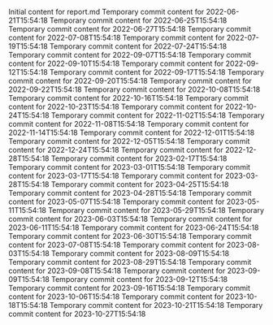 Initial content for report.md
Temporary commit content for 2022-06-21T15:54:18
Temporary commit content for 2022-06-25T15:54:18
Temporary commit content for 2022-06-27T15:54:18
Temporary commit content for 2022-07-08T15:54:18
Temporary commit content for 2022-07-19T15:54:18
Temporary commit content for 2022-07-24T15:54:18
Temporary commit content for 2022-09-07T15:54:18
Temporary commit content for 2022-09-10T15:54:18
Temporary commit content for 2022-09-12T15:54:18
Temporary commit content for 2022-09-17T15:54:18
Temporary commit content for 2022-09-20T15:54:18
Temporary commit content for 2022-09-22T15:54:18
Temporary commit content for 2022-10-08T15:54:18
Temporary commit content for 2022-10-16T15:54:18
Temporary commit content for 2022-10-23T15:54:18
Temporary commit content for 2022-10-24T15:54:18
Temporary commit content for 2022-11-02T15:54:18
Temporary commit content for 2022-11-08T15:54:18
Temporary commit content for 2022-11-14T15:54:18
Temporary commit content for 2022-12-01T15:54:18
Temporary commit content for 2022-12-05T15:54:18
Temporary commit content for 2022-12-24T15:54:18
Temporary commit content for 2022-12-28T15:54:18
Temporary commit content for 2023-02-17T15:54:18
Temporary commit content for 2023-03-01T15:54:18
Temporary commit content for 2023-03-17T15:54:18
Temporary commit content for 2023-03-28T15:54:18
Temporary commit content for 2023-04-25T15:54:18
Temporary commit content for 2023-04-28T15:54:18
Temporary commit content for 2023-05-07T15:54:18
Temporary commit content for 2023-05-11T15:54:18
Temporary commit content for 2023-05-29T15:54:18
Temporary commit content for 2023-06-03T15:54:18
Temporary commit content for 2023-06-11T15:54:18
Temporary commit content for 2023-06-24T15:54:18
Temporary commit content for 2023-06-30T15:54:18
Temporary commit content for 2023-07-08T15:54:18
Temporary commit content for 2023-08-03T15:54:18
Temporary commit content for 2023-08-09T15:54:18
Temporary commit content for 2023-08-29T15:54:18
Temporary commit content for 2023-09-08T15:54:18
Temporary commit content for 2023-09-09T15:54:18
Temporary commit content for 2023-09-12T15:54:18
Temporary commit content for 2023-09-16T15:54:18
Temporary commit content for 2023-10-06T15:54:18
Temporary commit content for 2023-10-18T15:54:18
Temporary commit content for 2023-10-21T15:54:18
Temporary commit content for 2023-10-27T15:54:18
